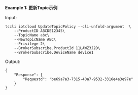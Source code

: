 **Example 1: 更新Topic示例**



Input: 

```
tccli iotcloud UpdateTopicPolicy --cli-unfold-argument  \
    --ProductID ABCDE12345\
    --TopicName abc\
    --NewTopicName ABC\
    --Privilege 2\
    --BrokerSubscribe.ProductId 11LAWZ3J2D\
    --BrokerSubscribe.DeviceName device1
```

Output: 
```
{
    "Response": {
        "Requestd": "be69a7a3-7315-40a7-9532-3316e4a3e97e"
    }
}
```

